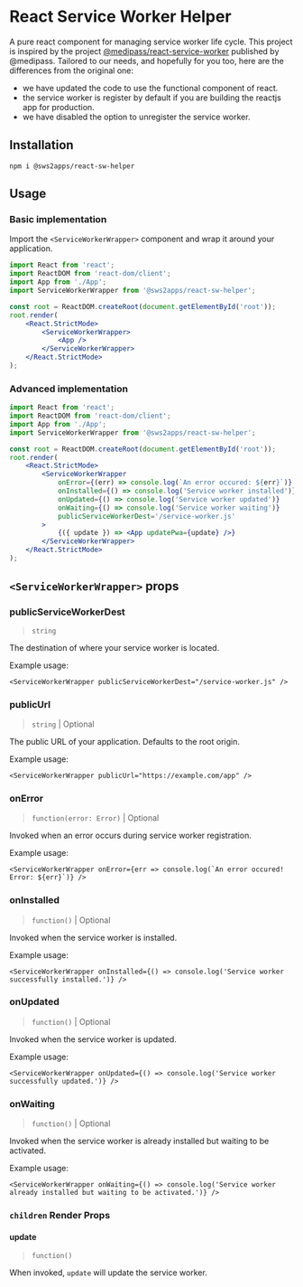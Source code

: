 # React Service Worker Helper

A pure react component for managing service worker life cycle. This project is inspired by the project [@medipass/react-service-worker](https://github.com/medipass/react-service-worker) published by @medipass. Tailored to our needs, and hopefully for you too, here are the differences from the original one:

- we have updated the code to use the functional component of react.
- the service worker is register by default if you are building the reactjs app for production.
- we have disabled the option to unregister the service worker.

## Installation

```
npm i @sws2apps/react-sw-helper
```

## Usage

### Basic implementation

Import the `<ServiceWorkerWrapper>` component and wrap it around your application.

```jsx
import React from 'react';
import ReactDOM from 'react-dom/client';
import App from './App';
import ServiceWorkerWrapper from '@sws2apps/react-sw-helper';

const root = ReactDOM.createRoot(document.getElementById('root'));
root.render(
	<React.StrictMode>
		<ServiceWorkerWrapper>
			<App />
		</ServiceWorkerWrapper>
	</React.StrictMode>
);
```

### Advanced implementation

```jsx
import React from 'react';
import ReactDOM from 'react-dom/client';
import App from './App';
import ServiceWorkerWrapper from '@sws2apps/react-sw-helper';

const root = ReactDOM.createRoot(document.getElementById('root'));
root.render(
	<React.StrictMode>
		<ServiceWorkerWrapper
			onError={(err) => console.log(`An error occured: ${err}`)}
			onInstalled={() => console.log('Service worker installed')}
			onUpdated={() => console.log('Service worker updated')}
			onWaiting={() => console.log('Service worker waiting')}
			publicServiceWorkerDest='/service-worker.js'
		>
			{({ update }) => <App updatePwa={update} />}
		</ServiceWorkerWrapper>
	</React.StrictMode>
);
```

## `<ServiceWorkerWrapper>` props

### publicServiceWorkerDest

> `string`

The destination of where your service worker is located.

Example usage:

`<ServiceWorkerWrapper publicServiceWorkerDest="/service-worker.js" />`

### publicUrl

> `string` | Optional

The public URL of your application. Defaults to the root origin.

Example usage:

`<ServiceWorkerWrapper publicUrl="https://example.com/app" />`

### onError

> `function(error: Error)` | Optional

Invoked when an error occurs during service worker registration.

Example usage:

`` <ServiceWorkerWrapper onError={err => console.log(`An error occured! Error: ${err}`)} /> ``

### onInstalled

> `function()` | Optional

Invoked when the service worker is installed.

Example usage:

`<ServiceWorkerWrapper onInstalled={() => console.log('Service worker successfully installed.')} />`

### onUpdated

> `function()` | Optional

Invoked when the service worker is updated.

Example usage:

`<ServiceWorkerWrapper onUpdated={() => console.log('Service worker successfully updated.')} />`

### onWaiting

> `function()` | Optional

Invoked when the service worker is already installed but waiting to be activated.

Example usage:

`<ServiceWorkerWrapper onWaiting={() => console.log('Service worker already installed but waiting to be activated.')} />`

### `children` Render Props

#### update

> `function()`

When invoked, `update` will update the service worker.
